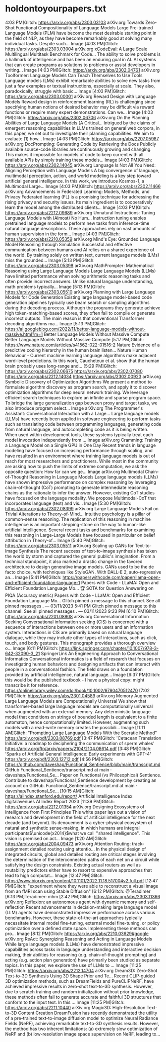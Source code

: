 
# holdontoyourpapers.txt
4:03 PM]Glitch: https://arxiv.org/abs/2303.03103
arXiv.org
Towards Zero-Shot Functional Compositionality of Language Models
Large Pre-trained Language Models (PLM) have become the most desirable
starting point in the field of NLP, as they have become remarkably good at
solving many individual tasks. Despite such...
Image
[4:03 PM]Glitch: https://arxiv.org/abs/2303.03004
arXiv.org
xCodeEval: A Large Scale Multilingual Multitask Benchmark for Code...
The ability to solve problems is a hallmark of intelligence and has been an
enduring goal in AI. AI systems that can create programs as solutions to
problems or assist developers in writing...
Image
[4:03 PM]Glitch: https://arxiv.org/abs/2302.04761
arXiv.org
Toolformer: Language Models Can Teach Themselves to Use Tools
Language models (LMs) exhibit remarkable abilities to solve new tasks from
just a few examples or textual instructions, especially at scale. They also,
paradoxically, struggle with basic...
Image
[4:03 PM]Glitch: https://arxiv.org/abs/2303.00001
arXiv.org
Reward Design with Language Models
Reward design in reinforcement learning (RL) is challenging since specifying
human notions of desired behavior may be difficult via reward functions or
require many expert demonstrations. Can we...
Image
[4:03 PM]Glitch: https://arxiv.org/abs/2302.06706
arXiv.org
On the Planning Abilities of Large Language Models (A Critical...
Intrigued by the claims of emergent reasoning capabilities in LLMs trained on
general web corpora, in this paper, we set out to investigate their planning
capabilities. We aim to evaluate (1) how...
Image
[4:03 PM]Glitch: https://arxiv.org/abs/2207.05987
arXiv.org
DocPrompting: Generating Code by Retrieving the Docs
Publicly available source-code libraries are continuously growing and
changing. This makes it impossible for models of code to keep current with all
available APIs by simply training these models...
Image
[4:03 PM]Glitch: https://arxiv.org/abs/2302.14045
arXiv.org
Language Is Not All You Need: Aligning Perception with Language Models
A big convergence of language, multimodal perception, action, and world
modeling is a key step toward artificial general intelligence. In this work, we
introduce Kosmos-1, a Multimodal Large...
Image
[4:03 PM]Glitch: https://arxiv.org/abs/2302.11466
arXiv.org
Advancements in Federated Learning: Models, Methods, and Privacy
Federated learning (FL) is a promising technique for addressing the rising
privacy and security issues. Its main ingredient is to cooperatively learn the
model among the distributed clients...
Image
[4:03 PM]Glitch: https://arxiv.org/abs/2212.09689
arXiv.org
Unnatural Instructions: Tuning Language Models with (Almost) No Hum...
Instruction tuning enables pretrained language models to perform new tasks
from inference-time natural language descriptions. These approaches rely on
vast amounts of human supervision in the form...
Image
[4:03 PM]Glitch: https://arxiv.org/abs/2210.05359
arXiv.org
Mind's Eye: Grounded Language Model Reasoning through Simulation
Successful and effective communication between humans and AI relies on a
shared experience of the world. By training solely on written text, current
language models (LMs) miss the grounded...
Image
[5:13 PM]Glitch: https://arxiv.org/abs/2303.05398
arXiv.org
MathPrompter: Mathematical Reasoning using Large Language Models
Large Language Models (LLMs) have limited performance when solving arithmetic
reasoning tasks and often provide incorrect answers. Unlike natural language
understanding, math problems typically...
Image
[5:13 PM]Glitch: https://arxiv.org/abs/2303.05510
arXiv.org
Planning with Large Language Models for Code Generation
Existing large language model-based code generation pipelines typically use
beam search or sampling algorithms during the decoding process. Although the
programs they generate achieve high token-matching-based scores, they often
fail to compile or generate incorrect outputs. The main reason is that
conventional Transformer decoding algorithms ma...
Image
[5:13 PM]Glitch: https://ai.googleblog.com/2022/11/better-language-models-without-massive.html?m=1
Better Language Models Without Massive Compute
Better Language Models Without Massive Compute
[5:17 PM]Glitch: https://www.nature.com/articles/s41562-022-01516-2
Nature
Evidence of a predictive coding hierarchy in the human brain listen...
Nature Human Behaviour - Current machine learning language algorithms make adjacent word-level predictions. In this work, Caucheteux et al. show that the human brain probably uses long-range and...
[5:29 PM]Glitch: https://arxiv.org/abs/2302.06675
https://arxiv.org/abs/2302.07080
https://arxiv.org/abs/2212.14034
https://arxiv.org/abs/2302.00923
arXiv.org
Symbolic Discovery of Optimization Algorithms
We present a method to formulate algorithm discovery as program search, and
apply it to discover optimization algorithms for deep neural network training.
We leverage efficient search techniques to explore an infinite and sparse
program space. To bridge the large generalization gap between proxy and target
tasks, we also introduce program select...
Image
arXiv.org
The Programmer's Assistant: Conversational Interaction with a Large...
Large language models (LLMs) have recently been applied in software
engineering to perform tasks such as translating code between programming
languages, generating code from natural language, and autocompleting code as it
is being written. When used within development tools, these systems typically
treat each model invocation independently from ...
Image
arXiv.org
Cramming: Training a Language Model on a Single GPU in One Day
Recent trends in language modeling have focused on increasing performance
through scaling, and have resulted in an environment where training language
models is out of reach for most researchers and practitioners. While most in
the community are asking how to push the limits of extreme computation, we ask
the opposite question: How far can we ge...
Image
arXiv.org
Multimodal Chain-of-Thought Reasoning in Language Models
Large language models (LLMs) have shown impressive performance on complex
reasoning by leveraging chain-of-thought (CoT) prompting to generate
intermediate reasoning chains as the rationale to infer the answer. However,
existing CoT studies have focused on the language modality. We propose
Multimodal-CoT that incorporates language (text) and vis...
Image
[5:30 PM]Glitch: https://arxiv.org/abs/2302.08399
arXiv.org
Large Language Models Fail on Trivial Alterations to Theory-of-Mind...
Intuitive psychology is a pillar of common-sense reasoning. The replication
of this reasoning in machine intelligence is an important stepping-stone on the
way to human-like artificial intelligence. Several recent tasks and benchmarks
for examining this reasoning in Large-Large Models have focused in particular
on belief attribution in Theory-of...
Image
[5:40 PM]Glitch: https://arxiv.org/abs/2303.05511
arXiv.org
Scaling up GANs for Text-to-Image Synthesis
The recent success of text-to-image synthesis has taken the world by storm
and captured the general public's imagination. From a technical standpoint, it
also marked a drastic change in the favored architecture to design generative
image models. GANs used to be the de facto choice, with techniques like
StyleGAN. With DALL-E 2, auto-regressive an...
Image
[5:41 PM]Glitch: https://paperswithcode.com/paper/llama-open-and-efficient-foundation-language-1
Papers with Code - LLaMA: Open and Efficient Foundation Language Mo...
🏆 SOTA for Question Answering on PIQA (Accuracy metric)
Papers with Code - LLaMA: Open and Efficient Foundation Language Mo...
Glitch
 pinned 
a message
 to this channel. See all 
pinned messages
.
 — 03/11/2023 5:41 PM
Glitch
 pinned 
a message
 to this channel. See all 
pinned messages
.
 — 03/11/2023 9:23 PM
[6:10 PM]Glitch: https://arxiv.org/abs/2201.08808 
arXiv.org
Conversational Information Seeking
Conversational information seeking (CIS) is concerned with a sequence of
interactions between one or more users and an information system. Interactions
in CIS are primarily based on natural language dialogue, while they may include
other types of interactions, such as click, touch, and body gestures. This
monograph provides a thorough overview o...
Image
[6:11 PM]Glitch: https://link.springer.com/chapter/10.1007/978-3-642-32090-3_21
SpringerLink
An Engineering Approach to Conversational Informatics
Conversational informatics is a field of research that focuses on investigating human behaviors and designing artifacts that can interact with people in a conversational fashion. The field draws on a foundation provided by artificial intelligence, natural language...
Image
[6:37 PM]Glitch: this would be the published textbook - I have a physical copy: might transcribe it for reference.
https://onlinelibrary.wiley.com/doi/book/10.1002/9780470512470
[7:02 PM]Glitch: https://arxiv.org/abs/2301.04589
arXiv.org
Memory Augmented Large Language Models are Computationally Universal
We show that transformer-based large language models are computationally
universal when augmented with an external memory. Any deterministic language
model that conditions on strings of bounded length is equivalent to a finite
automaton, hence computationally limited. However, augmenting such models with
a read-write memory creates the possibili...
Image
[11:11 AM]Glitch: "Prompting Large Language Models
With the Socratic Method"
https://arxiv.org/pdf/2303.08769.pdf 
[3:47 PM]Glitch: 'Cetacean Translation Initiative: a roadmap to deciphering the
communication of sperm whales'
https://arxiv.org/ftp/arxiv/papers/2104/2104.08614.pdf
[3:48 PM]Glitch: 'Sparks of Artificial General Intelligence:
Early experiments with GPT-4'
https://arxiv.org/pdf/2303.12712.pdf
[4:56 PM]Glitch: https://github.com/daveshap/Functional_Sentience/blob/main/transcript.md
GitHub
Functional_Sentience/transcript.md at main · daveshap/Functional_Se...
Paper on Functional (vs Philosophical) Sentience. Contribute to daveshap/Functional_Sentience development by creating an account on GitHub.
Functional_Sentience/transcript.md at main · daveshap/Functional_Se...
[10:15 AM]Glitch: https://aiindex.stanford.edu/report/
Artificial Intelligence Index
digitalavenues
AI Index Report 2023
[11:39 PM]Glitch: https://arxiv.org/abs/2212.01354
arXiv.org
Designing Ecosystems of Intelligence from First Principles
This white paper lays out a vision of research and development in the field
of artificial intelligence for the next decade (and beyond). Its denouement is
a cyber-physical ecosystem of natural and synthetic sense-making, in which
humans are integral participants$\unicode{x2014}$what we call ''shared
intelligence''. This vision is premised on act...
Image
[1:20 AM]Glitch: https://arxiv.org/abs/2004.09473
arXiv.org
Attention Routing: track-assignment detailed routing using attentio...
In the physical design of integrated circuits, global and detailed routing
are critical stages involving the determination of the interconnected paths of
each net on a circuit while satisfying the design constraints. Existing actual
routers as well as routability predictors either have to resort to expensive
approaches that lead to high computat...
Image
[12:47 PM]Glitch: https://www.biorxiv.org/content/10.1101/2022.11.18.517004v2.full.pdf
[12:47 PM]Glitch: "experiment where they were able to reconstruct a visual image from an fMRI scan using Stable Diffusion"
[6:12 PM]Glitch: @Teradimer
[6:13 PM]Teradimer: mhm
[2:42 PM]Glitch: https://arxiv.org/abs/2303.11366
arXiv.org
Reflexion: an autonomous agent with dynamic memory and self-reflection
Recent advancements in decision-making large language model (LLM) agents have
demonstrated impressive performance across various benchmarks. However, these
state-of-the-art approaches typically necessitate internal model fine-tuning,
external model fine-tuning, or policy optimization over a defined state space.
Implementing these methods can pro...
Image
[8:12 PM]Glitch: https://arxiv.org/abs/2210.03629#google
arXiv.org
ReAct: Synergizing Reasoning and Acting in Language Models
While large language models (LLMs) have demonstrated impressive capabilities
across tasks in language understanding and interactive decision making, their
abilities for reasoning (e.g. chain-of-thought prompting) and acting (e.g.
action plan generation) have primarily been studied as separate topics. In this
paper, we explore the use of LLMs to ...
Image
[11:25 PM]Glitch: https://arxiv.org/abs/2212.14704
arXiv.org
Dream3D: Zero-Shot Text-to-3D Synthesis Using 3D Shape Prior and Te...
Recent CLIP-guided 3D optimization methods, such as DreamFields and
PureCLIPNeRF, have achieved impressive results in zero-shot text-to-3D
synthesis. However, due to scratch training and random initialization without
prior knowledge, these methods often fail to generate accurate and faithful 3D
structures that conform to the input text. In this ...
Image
[11:25 PM]Glitch: https://arxiv.org/abs/2211.10440
arXiv.org
Magic3D: High-Resolution Text-to-3D Content Creation
DreamFusion has recently demonstrated the utility of a pre-trained
text-to-image diffusion model to optimize Neural Radiance Fields (NeRF),
achieving remarkable text-to-3D synthesis results. However, the method has two
inherent limitations: (a) extremely slow optimization of NeRF and (b)
low-resolution image space supervision on NeRF, leading to...
